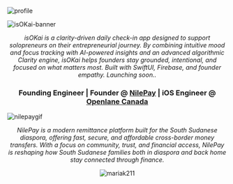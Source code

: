 

![profile](https://github.com/user-attachments/assets/04e88cff-6f60-4fc4-b458-7b5002c5e0fa)

![isOKai-banner](https://github.com/user-attachments/assets/c0baba66-ecd0-4e57-9838-bf2580d8229f)

<p align="center">
  <i>isOKai is a clarity-driven daily check-in app designed to support solopreneurs on their entrepreneurial journey. By combining intuitive mood and focus tracking with AI-powered insights and an advanced algorithmic Clarity engine, isOKai helps founders stay grounded, intentional, and focused on what matters most. Built with SwiftUI, Firebase, and founder empathy. Launching soon..</i>
</p>



<h3 align="center">Founding Engineer | Founder @ <a href='https://www.nilepay.tech/'>NilePay</a> | iOS Engineer @ <a href='https://www.openlane.ca/en/'> Openlane Canada</a></h3>

![nilepaygif](https://github.com/user-attachments/assets/87d62aee-4c1d-4c6f-a16f-aab82434d8f0)

<p align="center">
  <i>NilePay is a modern remittance platform built for the South Sudanese diaspora, offering fast, secure, and affordable cross-border money transfers. With a focus on community, trust, and financial access, NilePay is reshaping how South Sudanese families both in diaspora and back home stay connected through finance.</i>
</p>





<p align="center"> <img src="https://github-readme-stats.vercel.app/api?username=mariak211&show_icons=true&theme=radical" alt="mariak211" />
  

